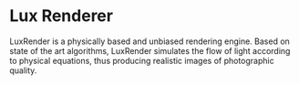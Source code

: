 # Lux Renderer

LuxRender is a physically based and unbiased rendering engine. Based on state of the art algorithms, LuxRender simulates the flow of light according to physical equations, thus producing realistic images of photographic quality.
